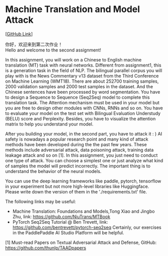 # Machine Translation and Model Attack
[[GitHub Link](https://github.com/dasepli/PRML-Spring22-FDU/tree/main/assignment2)]

你好，欢迎来到第二次作业！      
Hello and welcome to the second assignment!

In this assignment, you will work on a Chinese to English machine translation (MT) task with neural networks. Different from assignment1, this is a generation task in the field of NLP. The bilingual parallel corpus you will play with is the News Commentary v13 dataset from the Third Conference on Machine Learning (WMT18). There are about 252700 training samples, 2000 validation samples and 2000 test samples in the dataset. And the Chinese sentences have been processed by word segmentation. You have to design a Sequence to Sequence (Seq2Seq) model to complete this translation task. The Attention mechanism must be used in your model but you are free to design other modules with CNNs, RNNs and so on. You have to evaluate your model on the test set with Bilingual Evaluation Understudy (BELU) score and Perplexity. Besides, you have to visualize the attention matrix to help you understand your model.

After you building your model, in the second part, you have to attack it : ) AI safety is nowadays a popular research point and many kind of attack methods have been developed during the the past few years. These methods include adversarial attack, data poisoning attack, training data leakage attack and so on [1]. In this assignment, you just need to conduct one type of attack. You can choose a simplest one or just analyze what kind of samples the model will predict incorrectly. The important thing is to understand the behavior of the neural models.

You can use the deep learning frameworks like paddle, pytorch, tensorflow in your experiment but not more high-level libraries like Huggingface. Please write down the version of them in the './requirements.txt' file.

The following links may be useful:
- Machine Translation: Foundations and Models,Tong Xiao and Jingbo Zhu, link: https://github.com/NiuTrans/MTBook
- PyTorch Seq2Seq Tutorial @ Ben Trevett, link: https://github.com/bentrevett/pytorch-seq2seq
Certainly, our exercises in the PaddlePaddle AI Studio Platform will be helpful.

[1] Must-read Papers on Textual Adversarial Attack and Defense, GitHub: https://github.com/thunlp/TAADpapers
